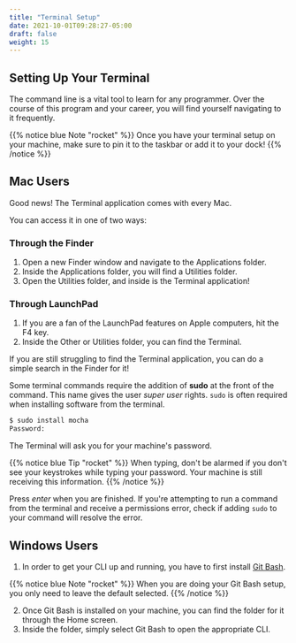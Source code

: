```yaml
---
title: "Terminal Setup"
date: 2021-10-01T09:28:27-05:00
draft: false
weight: 15
---
```


## Setting Up Your Terminal

The command line is a vital tool to learn for any programmer. Over the course of this program and your career, you will find yourself navigating to it frequently.

{{% notice blue Note "rocket" %}}
Once you have your terminal setup on your machine, make sure to pin it to the taskbar or add it to your dock!
{{% /notice %}}

## Mac Users

Good news! The Terminal application comes with every Mac.

You can access it in one of two ways:

### Through the Finder

1. Open a new Finder window and navigate to the Applications folder.
1. Inside the Applications folder, you will find a Utilities folder.
1. Open the Utilities folder, and inside is the Terminal application!

### Through LaunchPad

1. If you are a fan of the LaunchPad features on Apple computers, hit the F4 key.
1. Inside the Other or Utilities folder, you can find the Terminal.

If you are still struggling to find the Terminal application, you can do a simple search in the Finder for it!

Some terminal commands require the addition of **sudo** at the front of the command. This name gives the user *super user* rights. `sudo` is often required when installing software from the terminal.

```bash
$ sudo install mocha
Password:
```

The Terminal will ask you for your machine's password.

{{% notice blue Tip "rocket" %}}
When typing, don't be alarmed if you don't see your keystrokes while typing your password. Your machine is still receiving this information.
{{% /notice %}}

Press *enter* when you are finished. If you're attempting to run a command from the terminal and receive a permissions error, check if adding `sudo` to your command will resolve the error.

## Windows Users

1. In order to get your CLI up and running, you have to first install [Git Bash](https://git-scm.com/downloads/).

{{% notice blue Note "rocket" %}}
When you are doing your Git Bash setup, you only need to leave the default selected.
{{% /notice %}}

2. Once Git Bash is installed on your machine, you can find the folder for it through the Home screen.
3. Inside the folder, simply select Git Bash to open the appropriate CLI.